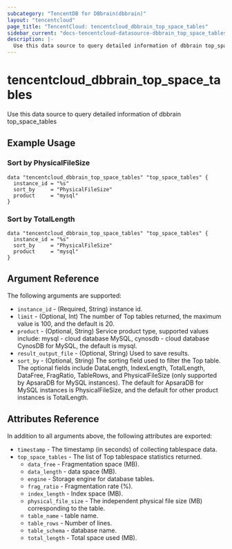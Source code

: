 ```yaml
---
subcategory: "TencentDB for DBbrain(dbbrain)"
layout: "tencentcloud"
page_title: "TencentCloud: tencentcloud_dbbrain_top_space_tables"
sidebar_current: "docs-tencentcloud-datasource-dbbrain_top_space_tables"
description: |-
  Use this data source to query detailed information of dbbrain top_space_tables
---
```


# tencentcloud_dbbrain_top_space_tables

Use this data source to query detailed information of dbbrain top_space_tables

## Example Usage

### Sort by PhysicalFileSize

```hcl
data "tencentcloud_dbbrain_top_space_tables" "top_space_tables" {
  instance_id = "%s"
  sort_by     = "PhysicalFileSize"
  product     = "mysql"
}
```

### Sort by TotalLength

```hcl
data "tencentcloud_dbbrain_top_space_tables" "top_space_tables" {
  instance_id = "%s"
  sort_by     = "PhysicalFileSize"
  product     = "mysql"
}
```

## Argument Reference

The following arguments are supported:

* `instance_id` - (Required, String) instance id.
* `limit` - (Optional, Int) The number of Top tables returned, the maximum value is 100, and the default is 20.
* `product` - (Optional, String) Service product type, supported values include: mysql - cloud database MySQL, cynosdb - cloud database CynosDB for MySQL, the default is mysql.
* `result_output_file` - (Optional, String) Used to save results.
* `sort_by` - (Optional, String) The sorting field used to filter the Top table. The optional fields include DataLength, IndexLength, TotalLength, DataFree, FragRatio, TableRows, and PhysicalFileSize (only supported by ApsaraDB for MySQL instances). The default for ApsaraDB for MySQL instances is PhysicalFileSize, and the default for other product instances is TotalLength.

## Attributes Reference

In addition to all arguments above, the following attributes are exported:

* `timestamp` - The timestamp (in seconds) of collecting tablespace data.
* `top_space_tables` - The list of Top tablespace statistics returned.
  * `data_free` - Fragmentation space (MB).
  * `data_length` - data space (MB).
  * `engine` - Storage engine for database tables.
  * `frag_ratio` - Fragmentation rate (%).
  * `index_length` - Index space (MB).
  * `physical_file_size` - The independent physical file size (MB) corresponding to the table.
  * `table_name` - table name.
  * `table_rows` - Number of lines.
  * `table_schema` - database name.
  * `total_length` - Total space used (MB).




